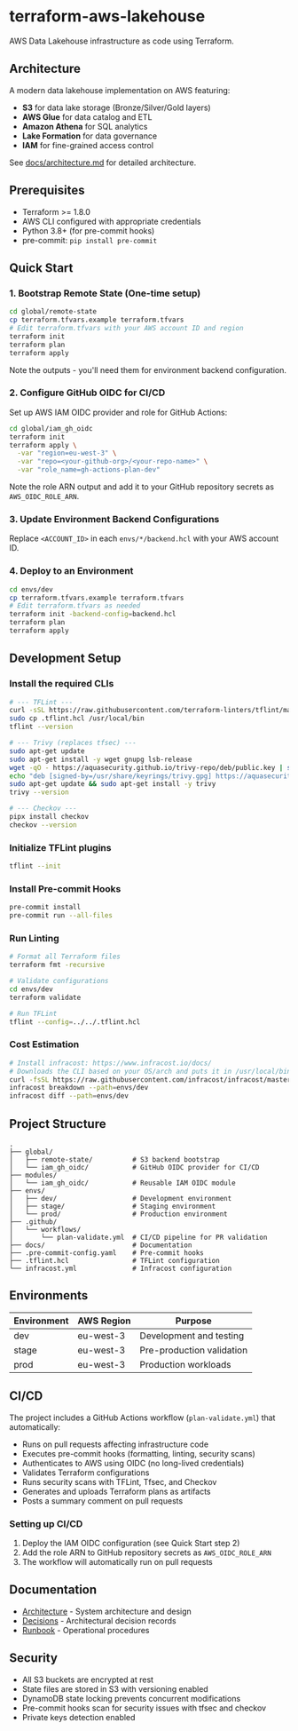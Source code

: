 # terraform-aws-lakehouse

AWS Data Lakehouse infrastructure as code using Terraform.

## Architecture

A modern data lakehouse implementation on AWS featuring:

- **S3** for data lake storage (Bronze/Silver/Gold layers)
- **AWS Glue** for data catalog and ETL
- **Amazon Athena** for SQL analytics
- **Lake Formation** for data governance
- **IAM** for fine-grained access control

See [docs/architecture.md](docs/architecture.md) for detailed architecture.

## Prerequisites

- Terraform >= 1.8.0
- AWS CLI configured with appropriate credentials
- Python 3.8+ (for pre-commit hooks)
- pre-commit: `pip install pre-commit`

## Quick Start

### 1. Bootstrap Remote State (One-time setup)

```bash
cd global/remote-state
cp terraform.tfvars.example terraform.tfvars
# Edit terraform.tfvars with your AWS account ID and region
terraform init
terraform plan
terraform apply
```

Note the outputs - you'll need them for environment backend configuration.

### 2. Configure GitHub OIDC for CI/CD

Set up AWS IAM OIDC provider and role for GitHub Actions:

```bash
cd global/iam_gh_oidc
terraform init
terraform apply \
  -var "region=eu-west-3" \
  -var "repo=<your-github-org>/<your-repo-name>" \
  -var "role_name=gh-actions-plan-dev"
```

Note the role ARN output and add it to your GitHub repository secrets as `AWS_OIDC_ROLE_ARN`.

### 3. Update Environment Backend Configurations

Replace `<ACCOUNT_ID>` in each `envs/*/backend.hcl` with your AWS account ID.

### 4. Deploy to an Environment

```bash
cd envs/dev
cp terraform.tfvars.example terraform.tfvars
# Edit terraform.tfvars as needed
terraform init -backend-config=backend.hcl
terraform plan
terraform apply
```

## Development Setup

### Install the required CLIs

```bash
# --- TFLint ---
curl -sSL https://raw.githubusercontent.com/terraform-linters/tflint/master/install_linux.sh | bash
sudo cp .tflint.hcl /usr/local/bin
tflint --version

# --- Trivy (replaces tfsec) ---
sudo apt-get update
sudo apt-get install -y wget gnupg lsb-release
wget -qO - https://aquasecurity.github.io/trivy-repo/deb/public.key | sudo gpg --dearmor -o /usr/share/keyrings/trivy.gpg
echo "deb [signed-by=/usr/share/keyrings/trivy.gpg] https://aquasecurity.github.io/trivy-repo/deb $(lsb_release -sc) main" | sudo tee /etc/apt/sources.list.d/trivy.list
sudo apt-get update && sudo apt-get install -y trivy
trivy --version

# --- Checkov ---
pipx install checkov
checkov --version
```

### Initialize TFLint plugins

```bash
tflint --init
```

### Install Pre-commit Hooks

```bash
pre-commit install
pre-commit run --all-files
```

### Run Linting

```bash
# Format all Terraform files
terraform fmt -recursive

# Validate configurations
cd envs/dev
terraform validate

# Run TFLint
tflint --config=../../.tflint.hcl
```

### Cost Estimation

```bash
# Install infracost: https://www.infracost.io/docs/
# Downloads the CLI based on your OS/arch and puts it in /usr/local/bin
curl -fsSL https://raw.githubusercontent.com/infracost/infracost/master/scripts/install.sh | sh
infracost breakdown --path=envs/dev
infracost diff --path=envs/dev
```

## Project Structure

```
.
├── global/
│   ├── remote-state/          # S3 backend bootstrap
│   └── iam_gh_oidc/           # GitHub OIDC provider for CI/CD
├── modules/
│   └── iam_gh_oidc/           # Reusable IAM OIDC module
├── envs/
│   ├── dev/                   # Development environment
│   ├── stage/                 # Staging environment
│   └── prod/                  # Production environment
├── .github/
│   └── workflows/
│       └── plan-validate.yml  # CI/CD pipeline for PR validation
├── docs/                      # Documentation
├── .pre-commit-config.yaml    # Pre-commit hooks
├── .tflint.hcl                # TFLint configuration
└── infracost.yml              # Infracost configuration
```

## Environments

| Environment | AWS Region | Purpose                   |
| ----------- | ---------- | ------------------------- |
| dev         | eu-west-3  | Development and testing   |
| stage       | eu-west-3  | Pre-production validation |
| prod        | eu-west-3  | Production workloads      |

## CI/CD

The project includes a GitHub Actions workflow (`plan-validate.yml`) that automatically:

- Runs on pull requests affecting infrastructure code
- Executes pre-commit hooks (formatting, linting, security scans)
- Authenticates to AWS using OIDC (no long-lived credentials)
- Validates Terraform configurations
- Runs security scans with TFLint, Tfsec, and Checkov
- Generates and uploads Terraform plans as artifacts
- Posts a summary comment on pull requests

### Setting up CI/CD

1. Deploy the IAM OIDC configuration (see Quick Start step 2)
2. Add the role ARN to GitHub repository secrets as `AWS_OIDC_ROLE_ARN`
3. The workflow will automatically run on pull requests

## Documentation

- [Architecture](docs/architecture.md) - System architecture and design
- [Decisions](docs/decisions.md) - Architectural decision records
- [Runbook](docs/runbook.md) - Operational procedures

## Security

- All S3 buckets are encrypted at rest
- State files are stored in S3 with versioning enabled
- DynamoDB state locking prevents concurrent modifications
- Pre-commit hooks scan for security issues with tfsec and checkov
- Private keys detection enabled
